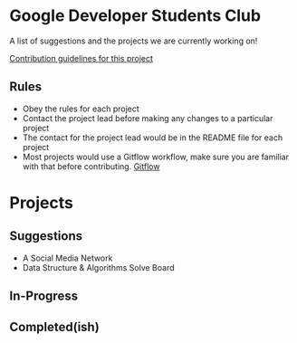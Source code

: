 # Google Developer Students Club
A list of suggestions and the projects we are currently working on!

[Contribution guidelines for this project](docs/CONTRIBUTING.md)

## Rules
* Obey the rules for each project
* Contact the project lead before making any changes to a particular project
* The contact for the project lead would be in the README file for each project
* Most projects would use a Gitflow workflow, make sure you are familiar with that before contributing. [Gitflow](https://www.atlassian.com/git/tutorials/comparing-workflows/gitflow-workflow)

# Projects
## Suggestions
* A Social Media Network
* Data Structure & Algorithms Solve Board

## In-Progress

## Completed(ish)

